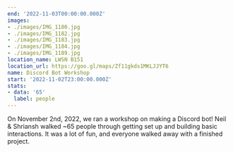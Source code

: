 ```yaml
---
end: '2022-11-03T00:00:00.000Z'
images:
- ./images/IMG_1180.jpg
- ./images/IMG_1182.jpg
- ./images/IMG_1183.jpg
- ./images/IMG_1184.jpg
- ./images/IMG_1189.jpg
location_name: LWSN B151
location_url: https://goo.gl/maps/Zf11gkds1MKLJJYT6
name: Discord Bot Workshop
start: '2022-11-02T23:00:00.000Z'
stats:
- data: '65'
  label: people
---
```


On November 2nd, 2022, we ran a workshop on making a Discord bot! Neil & Shriansh walked ~65 people through getting set up and building basic interactions. It was a lot of fun, and everyone walked away with a finished project.
